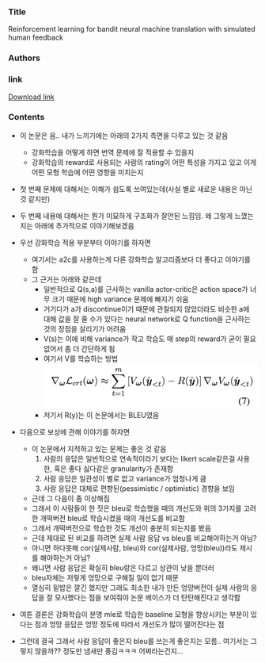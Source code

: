 ### Title
Reinforcement learning for bandit neural machine translation with simulated human feedback

### Authors


### link
[Download link](https://arxiv.org/pdf/1707.07402.pdf)

### Contents
- 이 논문은 음.. 내가 느끼기에는 아래의 2가지 측면을 다루고 있는 것 같음
    - 강화학습을 어떻게 하면 번역 문제에 잘 적용할 수 있을지
    - 강화학습의 reward로 사용되는 사람의 rating이 어떤 특성을 가지고 있고 이게 어떤 모형 학습에 어떤 영향을 미치는지
- 첫 번째 문제에 대해서는 이해가 쉽도록 쓰여있는데(사실 별로 새로운 내용은 아닌 것 같지만)
- 두 번째 내용에 대해서는 뭔가 미묘하게 구조화가 잘안된 느낌임. 왜 그렇게 느꼈는지는 아래에 추가적으로 이야기해보겠음

- 우선 강화학습 적용 부분부터 이야기를 하자면
    - 여기서는 a2c를 사용하는게 다른 강화학습 알고리즘보다 더 좋다고 이야기를 함
    - 그 근거는 아래와 같은데
        - 일반적으로 Q(s,a)를 근사하는 vanilla actor-critic은 action space가 너무 크기 때문에 high variance 문제에 빠지기 쉬움
        - 거기다가 a가 discontinue이기 때문에 관찰되지 않았더라도 비슷한 a에 대해 값을 잘 줄 수가 있다는 neural network로 Q function을 근사하는 것의 장점을 살리기가 어려움
        - V(s)는 이에 비해 variance가 작고 학습도 매 step의 reward가 굳이 필요없어서 좀 더 간단하게 됨
        - 여기서 V를 학습하는 방법
        ![image](../image/180210.png)
        - 저기서 R(y)는 이 논문에서는 BLEU였음
- 다음으로 보상에 관해 이야기를 하자면
    - 이 논문에서 지적하고 있는 문제는 좋은 것 같음
        1. 사람의 응답은 일반적으로 연속적이라기 보다는 likert scale같은걸 사용한, 혹은 좋다 싫다같은 granularity가 존재함
        1. 사람 응답은 일관성이 별로 없고 variance가 엄청나게 큼
        1. 사람 응답은 대체로 편향된(pessimistic / optimistic) 경향을 보임
    - 근데 그 다음이 좀 이상해짐
    - 그래서 이 사람들이 한 짓은 bleu로 학습했을 때의 개선도와 위의 3가지를 고려한 개떡버전 bleu로 학습시켰을 때의 개선도를 비교함
    - 그래서 개떡버전으로 학습한 것도 개선이 충분히 되는지를 봤음
    - 근데 제대로 된 비교를 하려면 실제 사람 응답 vs bleu를 비교해야하는거 아님?
    - 아니면 하다못해 cor(실제사람, bleu)와 cor(실제사람, 엉망(bleu))라도 제시를 해야하는거 아님?
    - 왜냐면 사람 응답은 확실히 bleu랑은 다르고 상관이 낮을 뿐더러
    - bleu자체는 저렇게 엉망으로 구해질 일이 없기 때문
    - 열심히 밑밥은 깔긴 했지만 그래도 최소한 내가 만든 엉망버전이 실제 사람의 응답을 잘 모사했다는 점을 보여줘야 논문 베이스가 더 탄탄해진다고 생각함
    
- 여튼 결론은 강화학습이 분명 mle로 학습한 baseline 모형을 향상시키는 부분이 있다는 점과 엉망 응답은 엉망 정도에 따라서 개선도가 많이 떨어진다는 점
- 그런데 결국 그래서 사람 응답이 좋은지 bleu를 쓰는게 좋은지는 모름.. 여기서는 그렇지 않을까?? 정도만 냄새만 풍김ㅋㅋㅋ 어쩌라는건지...